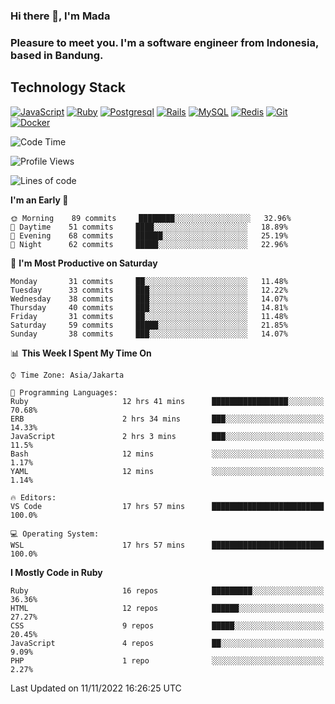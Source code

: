 ### Hi there 👋, I'm Mada
### Pleasure to meet you. I'm a software engineer from Indonesia, based in Bandung.

## Technology Stack

[![JavaScript](https://img.shields.io/badge/-JavaScript-%23F7DF1C?style=flat-square&logo=javascript&logoColor=000000&labelColor=%23F7DF1C&color=%23FFCE5A)](https://www.javascript.com/)
[![Ruby](https://img.shields.io/badge/Ruby-CC342D?style=flat-square&logo=ruby&logoColor=white)](https://www.ruby-lang.org/en/)
[![Postgresql](https://img.shields.io/badge/PostgreSQL-316192?style=flat-square&logo=postgresql&logoColor=ffffff)](https://www.postgresql.org/)
[![Rails](https://img.shields.io/badge/Ruby_on_Rails-CC0000?style=flat-square&logo=ruby-on-rails&logoColor=white)](https://rubyonrails.org/)
[![MySQL](https://img.shields.io/badge/-MySQL-4479A1?style=flat-square&logo=MySQL&logoColor=ffffff)](https://www.mysql.com/)
[![Redis](https://img.shields.io/badge/-Redis-DC382D?style=flat-square&logo=Redis&logoColor=ffffff)](https://redis.io/)
[![Git](https://img.shields.io/badge/-Git-%23F05032?style=flat-square&logo=git&logoColor=%23ffffff)](https://git-scm.com/)
[![Docker](https://img.shields.io/badge/-Docker-2496ED?style=flat-square&logo=docker&logoColor=ffffff)](https://www.docker.com/)
<!--
**madaarya/madaarya** is a ✨ _special_ ✨ repository because its `README.md` (this file) appears on your GitHub profile.

Here are some ideas to get you started:

- 🔭 I’m currently working on ...
- 🌱 I’m currently learning ...
- 👯 I’m looking to collaborate on ...
- 🤔 I’m looking for help with ...
- 💬 Ask me about ...
- 📫 How to reach me: ...
- 😄 Pronouns: ...
- ⚡ Fun fact: ...
-->
<!--START_SECTION:waka-->
![Code Time](http://img.shields.io/badge/Code%20Time-5%2C011%20hrs%2041%20mins-blue)

![Profile Views](http://img.shields.io/badge/Profile%20Views-2-blue)

![Lines of code](https://img.shields.io/badge/From%20Hello%20World%20I%27ve%20Written-858%20Thousand%20lines%20of%20code-blue)

**I'm an Early 🐤** 

```text
🌞 Morning    89 commits     ████████░░░░░░░░░░░░░░░░░   32.96% 
🌆 Daytime    51 commits     ████░░░░░░░░░░░░░░░░░░░░░   18.89% 
🌃 Evening    68 commits     ██████░░░░░░░░░░░░░░░░░░░   25.19% 
🌙 Night      62 commits     █████░░░░░░░░░░░░░░░░░░░░   22.96%

```
📅 **I'm Most Productive on Saturday** 

```text
Monday       31 commits     ██░░░░░░░░░░░░░░░░░░░░░░░   11.48% 
Tuesday      33 commits     ███░░░░░░░░░░░░░░░░░░░░░░   12.22% 
Wednesday    38 commits     ███░░░░░░░░░░░░░░░░░░░░░░   14.07% 
Thursday     40 commits     ███░░░░░░░░░░░░░░░░░░░░░░   14.81% 
Friday       31 commits     ██░░░░░░░░░░░░░░░░░░░░░░░   11.48% 
Saturday     59 commits     █████░░░░░░░░░░░░░░░░░░░░   21.85% 
Sunday       38 commits     ███░░░░░░░░░░░░░░░░░░░░░░   14.07%

```


📊 **This Week I Spent My Time On** 

```text
⌚︎ Time Zone: Asia/Jakarta

💬 Programming Languages: 
Ruby                     12 hrs 41 mins      █████████████████░░░░░░░░   70.68% 
ERB                      2 hrs 34 mins       ███░░░░░░░░░░░░░░░░░░░░░░   14.33% 
JavaScript               2 hrs 3 mins        ███░░░░░░░░░░░░░░░░░░░░░░   11.5% 
Bash                     12 mins             ░░░░░░░░░░░░░░░░░░░░░░░░░   1.17% 
YAML                     12 mins             ░░░░░░░░░░░░░░░░░░░░░░░░░   1.14%

🔥 Editors: 
VS Code                  17 hrs 57 mins      █████████████████████████   100.0%

💻 Operating System: 
WSL                      17 hrs 57 mins      █████████████████████████   100.0%

```

**I Mostly Code in Ruby** 

```text
Ruby                     16 repos            █████████░░░░░░░░░░░░░░░░   36.36% 
HTML                     12 repos            ██████░░░░░░░░░░░░░░░░░░░   27.27% 
CSS                      9 repos             █████░░░░░░░░░░░░░░░░░░░░   20.45% 
JavaScript               4 repos             ██░░░░░░░░░░░░░░░░░░░░░░░   9.09% 
PHP                      1 repo              ░░░░░░░░░░░░░░░░░░░░░░░░░   2.27%

```



 Last Updated on 11/11/2022 16:26:25 UTC
<!--END_SECTION:waka-->
